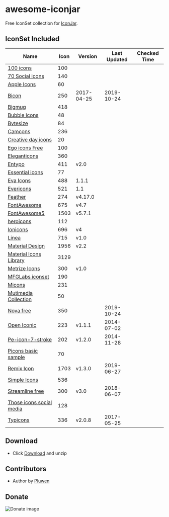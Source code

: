 # awesome-iconjar
Free IconSet collection for [IconJar](https://geticonjar.com/).

## IconSet Included

| Name            | Icon | Version | Last Updated | Checked Time |
| --------------- | ------ | ------- | ----- | ----- |
| [100 icons](#) | 100 |
| [70 Social icons](#) | 140 |
| [Apple Icons](http://www.webalys.com) | 60 |
| [Bicon](http://bicon.lab.themebucket.net) | 250 | 2017-04-25 | 2019-10-24 |
| [Bigmug](#) | 418 |
| [Bubble icons](#) | 48 |
| [Bytesize](#) | 84 |
| [Camcons](#) | 236 |
| [Creative day icons](#) | 20 |
| [Ego icons Free](http://www.ego-icons.com) | 100 |
| [Eleganticons](https://github.com/josephnle/elegant-icons) | 360 |
| [Entypo](http://www.entypo.com) | 411 | v2.0 |
| [Essential icons](#) | 77 |
| [Eva Icons](https://akveo.github.io/eva-icons/) | 488 | 1.1.1 |
| [Evericons](http://www.evericons.com) | 521 | 1.1 |
| [Feather](https://feathericons.com) | 274 | v4.17.0 |
| [FontAwesome](https://github.com/FortAwesome/Font-Awesome) | 675 | v4.7 |
| [FontAwesome5](https://fontawesome.com) | 1503 | v5.7.1 |
| [heroicons](https://github.com/sschoger/heroicons-ui) | 112 |
| [Ionicons](https://github.com/driftyco/ionicons) | 696 | v4 |
| [Linea](http://linea.io) | 715 | v1.0 |
| [Material Design](https://github.com/google/material-design-icons) | 1956 | v2.2 |
| [Material Icons Library](https://icons.pixsellz.io/) | 3129 |
| [Metrize Icons](http://www.alessioatzeni.com/metrize-icons) | 300 | v1.0 |
| [MFGLabs iconset](https://github.com/MfgLabs/mfglabs-iconset) | 190 |
| [Micons](https://dribbble.com/shots/2071168-231-Icon-Set) | 231 |
| [Mutimedia Collection](#) | 50 |
| [Nova free](https://www.webalys.com/nova/) | 350 |  | 2019-10-24 |
| [Open Iconic](https://github.com/iconic/open-iconic) | 223 | v1.1.1 | 2014-07-02 |
| [Pe-icon-7-stroke](http://themes-pixeden.com/font-demos/7-stroke) | 202 | v1.2.0 | 2014-11-28 |
| [Picons basic sample](#) | 70 |
| [Remix Icon](https://remixicon.com) | 1703 | v1.3.0 | 2019-06-27 | 
| [Simple Icons](https://simpleicons.org) | 536 |
| [Streamline free](https://streamlineicons.com) | 300 | v3.0 | 2018-06-07 |
| [Those icons social media](https://thoseicons.com/freebies) | 128 |
| [Typicons](https://github.com/stephenhutchings/typicons.font) | 336 | v2.0.8 | 2017-05-25 |

## Download
* Click [Download](https://github.com/pluwen/awesome-iconjar/archive/master.zip) and unzip

## Contributors
* Author by [Pluwen](https://twitter.com/pluwen)

## Donate

![Donate image](https://github.com/pluwen/awesome-iconjar/raw/master/donate.jpg "Thank you for your support!")
